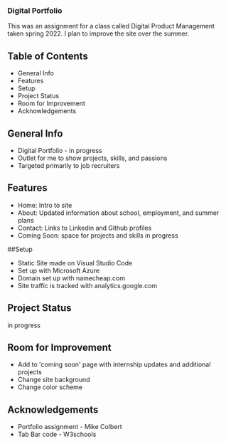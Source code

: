 ### Digital Portfolio
This was an assignment for a class called Digital Product Management taken spring 2022. I plan to improve the site over the summer. 

## Table of Contents
- General Info
- Features
- Setup
- Project Status
- Room for Improvement
- Acknowledgements

## General Info
- Digital Portfolio - in progress
- Outlet for me to show projects, skills, and passions
- Targeted primarily to job recruiters

## Features
- Home: Intro to site
- About: Updated information about school, employment, and summer plans
- Contact: Links to Linkedin and Github profiles
- Coming Soon: space for projects and skills in progress 

##Setup
-  Static Site made on Visual Studio Code
-  Set up with Microsoft Azure 
-  Domain set up with namecheap.com
-  Site traffic is tracked with analytics.google.com

## Project Status
in progress

## Room for Improvement
- Add to 'coming soon' page with internship updates and additional projects
- Change site background 
- Change color scheme 

## Acknowledgements
- Portfolio assignment - Mike Colbert 
- Tab Bar code - W3schools




